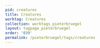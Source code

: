 ```yaml
---
pid: creatures
title: Creatures
worktag: Creatures
collection: worktags_pieterbruegel
layout: tagpage_pieterbruegel
order: '039'
permalink: /pieterbruegel/tags/creatures
---
```

